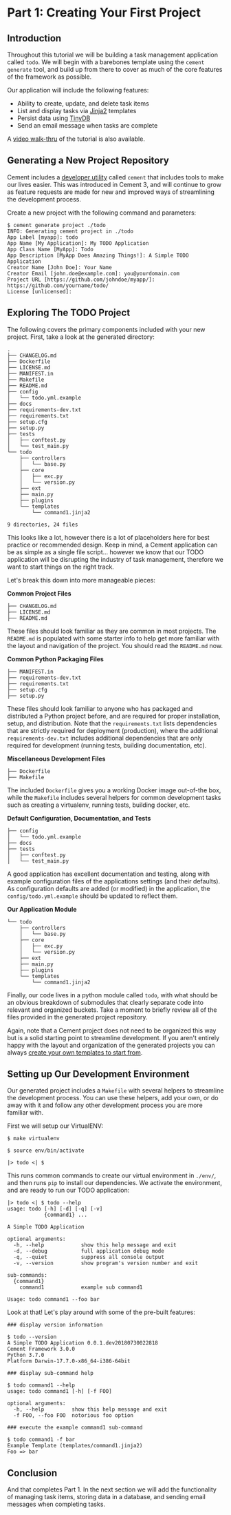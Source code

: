 # Part 1: Creating Your First Project

## Introduction

Throughout this tutorial we will be building a task management application called `todo`.  We will begin with a barebones template using the `cement generate` tool, and build up from there to cover as much of the core features of the framework as possible.

Our application will include the following features:

* Ability to create, update, and delete task items
* List and display tasks via [Jinja2](../../extensions/jinja2.md) templates
* Persist data using [TinyDB](http://tinydb.readthedocs.io/en/latest/intro.html)
* Send an email message when tasks are complete

A [video walk-thru](https://builtoncement.com/assets/video/beginner-tutorial.mp4) of the tutorial is also available.

## Generating a New Project Repository

Cement includes a [developer utility](../developer-tools.md) called `cement` that includes tools to make our lives easier.  This was introduced in Cement 3, and will continue to grow as feature requests are made for new and improved ways of streamlining the development process.

Create a new project with the following command and parameters:

```text
$ cement generate project ./todo
INFO: Generating cement project in ./todo
App Label [myapp]: todo
App Name [My Application]: My TODO Application
App Class Name [MyApp]: Todo
App Description [MyApp Does Amazing Things!]: A Simple TODO Application
Creator Name [John Doe]: Your Name
Creator Email [john.doe@example.com]: you@yourdomain.com
Project URL [https://github.com/johndoe/myapp/]: https://github.com/yourname/todo/
License [unlicensed]:
```

## Exploring The TODO Project

The following covers the primary components included with your new project.  First, take a look at the generated directory:

```text
.
├── CHANGELOG.md
├── Dockerfile
├── LICENSE.md
├── MANIFEST.in
├── Makefile
├── README.md
├── config
│   └── todo.yml.example
├── docs
├── requirements-dev.txt
├── requirements.txt
├── setup.cfg
├── setup.py
├── tests
│   ├── conftest.py
│   └── test_main.py
└── todo
    ├── controllers
    │   └── base.py
    ├── core
    │   ├── exc.py
    │   └── version.py
    ├── ext
    ├── main.py
    ├── plugins
    └── templates
        └── command1.jinja2

9 directories, 24 files
```

This looks like a lot, however there is a lot of placeholders here for best practice or recommended design.  Keep in mind, a Cement application can be as simple as a single file script... however we know that our TODO application will be disrupting the industry of task management, therefore we want to start things on the right track.

Let's break this down into more manageable pieces:

**Common Project Files**

```text
├── CHANGELOG.md
├── LICENSE.md
├── README.md
```

These files should look familiar as they are common in most projects.  The `README.md` is populated with some starter info to help get more familiar with the layout and navigation of the project.  You should read the `README.md` now.

**Common Python Packaging Files**

```text
├── MANIFEST.in
├── requirements-dev.txt
├── requirements.txt
├── setup.cfg
├── setup.py
```

These files should look familiar to anyone who has packaged and distributed a Python project before, and are required for proper installation, setup, and distribution.  Note that the `requirements.txt` lists dependencies that are strictly required for deployment \(production\), where the additional `requirements-dev.txt` includes additional dependencies that are only required for development \(running tests, building documentation, etc\).

**Miscellaneous Development Files**

```text
├── Dockerfile
├── Makefile
```

The included `Dockerfile` gives you a working Docker image out-of-the box, while the `Makefile` includes several helpers for common development tasks such as creating a virtualenv, running tests, building docker, etc.

**Default Configuration, Documentation, and Tests**

```text
├── config
│   └── todo.yml.example
├── docs
├── tests
│   ├── conftest.py
│   └── test_main.py
```

A good application has excellent documentation and testing, along with example configuration files of the applications settings \(and their defaults\).  As configuration defaults are added \(or modified\) in the application, the `config/todo.yml.example` should be updated to reflect them.

**Our Application Module**

```text
└── todo
    ├── controllers
    │   └── base.py
    ├── core
    │   ├── exc.py
    │   └── version.py
    ├── ext
    ├── main.py
    ├── plugins
    └── templates
        └── command1.jinja2
```

Finally, our code lives in a python module called `todo`, with what should be an obvious breakdown of submodules that clearly separate code into relevant and organized buckets.  Take a moment to briefly review all of the files provided in the generated project repository.

Again, note that a Cement project does not need to be organized this way but is a solid starting point to streamline development.  If you aren't entirely happy with the layout and organization of the generated projects you can always [create your own templates to start from](../developer-tools.md#customizing-templates).

## Setting up Our Development Environment

Our generated project includes a `Makefile` with several helpers to streamline the development process.  You can use these helpers, add your own, or do away with it and follow any other development process you are more familiar with.

First we will setup our VirtualENV:

```text
$ make virtualenv

$ source env/bin/activate

|> todo <| $
```

This runs common commands to create our virtual environment in `./env/`, and then runs `pip` to install our dependencies.  We activate the environment, and are ready to run our TODO application:

```text
|> todo <| $ todo --help
usage: todo [-h] [-d] [-q] [-v]
            {command1} ...

A Simple TODO Application

optional arguments:
  -h, --help            show this help message and exit
  -d, --debug           full application debug mode
  -q, --quiet           suppress all console output
  -v, --version         show program's version number and exit

sub-commands:
  {command1}
    command1            example sub command1

Usage: todo command1 --foo bar
```

Look at that!  Let's play around with some of the pre-built features:

```text
### display version information

$ todo --version
A Simple TODO Application 0.0.1.dev20180730022818
Cement Framework 3.0.0 
Python 3.7.0
Platform Darwin-17.7.0-x86_64-i386-64bit

### display sub-command help

$ todo command1 --help
usage: todo command1 [-h] [-f FOO]

optional arguments:
  -h, --help         show this help message and exit
  -f FOO, --foo FOO  notorious foo option

### execute the example command1 sub-command

$ todo command1 -f bar
Example Template (templates/command1.jinja2)
Foo => bar
```

## Conclusion

And that completes Part 1.  In the next section we will add the functionality of managing task items, storing data in a database, and sending email messages when completing tasks.

